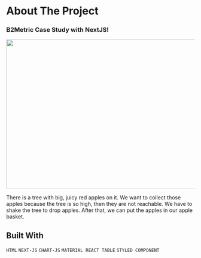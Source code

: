 # About The Project

### B2Metric Case Study with NextJS!


<img src="https://media.giphy.com/media/v1.Y2lkPTc5MGI3NjExNGdncWswZm0ybnY1anl5aWVncnFuOWw4dXkwa3JtNm1kYWE4cXhmayZlcD12MV9pbnRlcm5hbF9naWZfYnlfaWQmY3Q9Zw/dndAyEXMjlaTHmvYj5/giphy.gif
" width="800" height="400m" />


There is a tree with big, juicy red apples on it. We want to collect those apples because the tree is so high, then they are not reachable. We have to shake the tree to drop apples. After that, we can
put the apples in our apple basket.

## Built With

`HTML`
`NEXT-JS`
`CHART-JS`
`MATERIAL REACT TABLE`
`STYLED COMPONENT`
